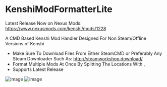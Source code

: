 # KenshiModFormatterLite

Latest Release Now on Nexus Mods: https://www.nexusmods.com/kenshi/mods/1228

A CMD Based Kenshi Mod Handler Designed For Non Steam/Offline Versions of Kenshi
- Make Sure To Download Files From Either SteamCMD or Preferably Any Steam Downloader Such As: http://steamworkshop.download/
- Format Multiple Mods At Once By Splitting The Locations With ,
- Supports Latest Release

![image](https://github.com/injectionmethod/KenshiModFormatterLite/assets/80434330/d4509298-bb41-4eef-a2ea-fde828fba11c)
![image](https://github.com/injectionmethod/KenshiModFormatterLite/assets/80434330/aa2fd3ad-8fb4-43f2-8dde-726451f346d0)

